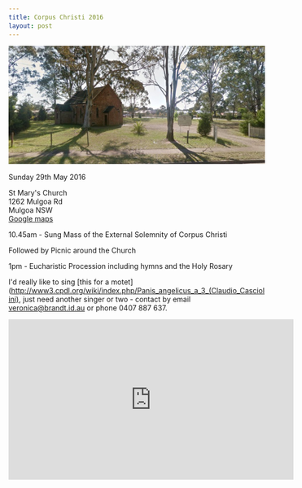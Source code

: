 ```yaml
---
title: Corpus Christi 2016
layout: post
---
```


![St Mary's Mulgoa](/images/stmarysmulgoa.jpg)

Sunday 29th May 2016

St Mary's Church <br>
1262 Mulgoa Rd <br>
Mulgoa NSW <br>
[Google maps](http://goo.gl/maps/3LTv0)

10.45am - Sung Mass of the External Solemnity of Corpus Christi

Followed by Picnic around the Church

1pm - Eucharistic Procession including hymns and the Holy Rosary

I'd really like to sing [this for a motet](http://www3.cpdl.org/wiki/index.php/Panis_angelicus_a_3_(Claudio_Casciolini), just need another singer or two - contact by email [veronica@brandt.id.au](mailto:veronica@brandt.id.au) or phone 0407 887 637.

<iframe width="560" height="315" src="https://www.youtube.com/embed/E--_q9eI5os?rel=0" frameborder="0" allowfullscreen></iframe>

